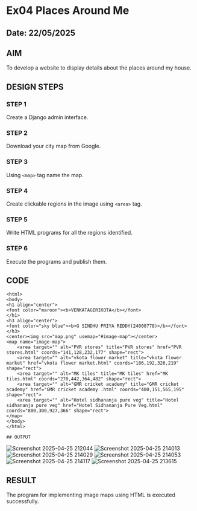 # Ex04 Places Around Me
## Date: 22/05/2025

## AIM
To develop a website to display details about the places around my house.

## DESIGN STEPS

### STEP 1
Create a Django admin interface.

### STEP 2
Download your city map from Google.

### STEP 3
Using ```<map>``` tag name the map.

### STEP 4
Create clickable regions in the image using ```<area>``` tag.

### STEP 5
Write HTML programs for all the regions identified.

### STEP 6
Execute the programs and publish them.

## CODE
```
<html>
<body>
<h1 align="center">
<font color="maroon"><b>VENKATAGIRIKOTA</b></font>
</h1>
<h3 align="center">
<font color="sky blue"><b>G SINDHU PRIYA REDDY(24000778)</b></font>
</h3>
<center><img src="map.png" usemap="#image-map"></center>
<map name="image-map">
    <area target="" alt="PVR stores" title="PVR stores" href="PVR stores.html" coords="141,128,232,177" shape="rect">
    <area target="" alt="vkota flower market" title="vkota flower market" href="vkota flower market.html" coords="186,192,326,219" shape="rect">
    <area target="" alt="MK tiles" title="MK tiles" href="MK tiles.html" coords="270,442,364,482" shape="rect">
    <area target="" alt="GMR cricket academy" title="GMR cricket academy" href="GMR cricket academy .html" coords="400,151,565,195" shape="rect">
    <area target="" alt="Hotel sidhananja pure veg" title="Hotel sidhananja pure veg" href="Hotel Sidhananja Pure Veg.html" coords="800,300,927,366" shape="rect">
</map>
</body>
</html>

## OUTPUT
```
![Screenshot 2025-04-25 212044](https://github.com/user-attachments/assets/c74aced4-ecae-4150-b457-cbc1193a1a84)
![Screenshot 2025-04-25 214013](https://github.com/user-attachments/assets/c87d5a53-5511-45a8-ba8a-f6d4597aa0e8)
![Screenshot 2025-04-25 214029](https://github.com/user-attachments/assets/b0ed41db-9f1d-4e01-8f8d-10fc0f1729e4)
![Screenshot 2025-04-25 214053](https://github.com/user-attachments/assets/f056b23b-d20a-45d1-9f74-25697e4013b7)
![Screenshot 2025-04-25 214117](https://github.com/user-attachments/assets/231db3a3-de42-4cf1-83b2-5754a6f8790c)
![Screenshot 2025-04-25 213615](https://github.com/user-attachments/assets/edd3fb83-0ed3-48a6-b188-fc7798ab0b61)



## RESULT
The program for implementing image maps using HTML is executed successfully.
